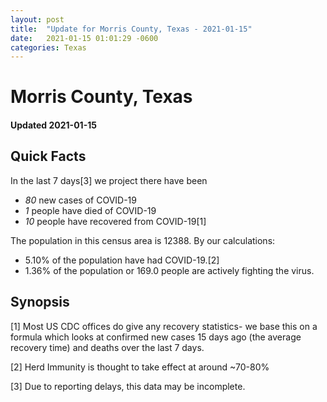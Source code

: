 ```yaml
---
layout: post
title:  "Update for Morris County, Texas - 2021-01-15"
date:   2021-01-15 01:01:29 -0600
categories: Texas
---
```


# Morris County, Texas
#### Updated 2021-01-15

## Quick Facts

In the last 7 days[3] we project there have been
- *80* new cases of COVID-19
- *1* people have died of COVID-19
- *10* people have recovered from COVID-19[1]

The population in this census area is 12388. By our calculations:
- 5.10% of the population have had COVID-19.[2]
- 1.36% of the population or 169.0 people are actively fighting the virus.

## Synopsis




[1] Most US CDC offices do give any recovery statistics- we base this on a formula which looks at confirmed new cases
15 days ago (the average recovery time) and deaths over the last 7 days.

[2] Herd Immunity is thought to take effect at around ~70-80%

[3] Due to reporting delays, this data may be incomplete.
 
    